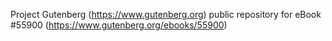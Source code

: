 Project Gutenberg (https://www.gutenberg.org) public repository for
eBook #55900 (https://www.gutenberg.org/ebooks/55900)
